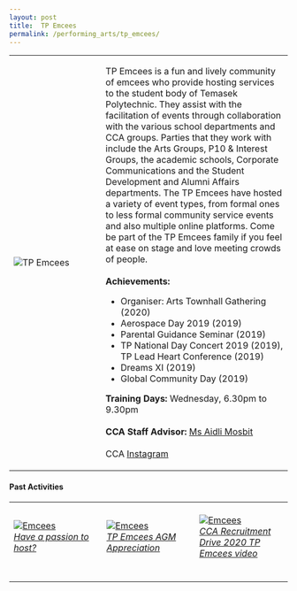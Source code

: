 ```yaml
---
layout: post
title:  TP Emcees
permalink: /performing_arts/tp_emcees/
---
```


<div>
<table>
    <tr>
        <td style="width:33%"><image src="/images/CCA_tp_emcees.jpg" style="display:block;margin-left:auto;margin-right:auto;" alt="TP Emcees"></image></td>
        <td>
            <p>
                TP Emcees is a fun and lively community of emcees who provide hosting services to the student body of Temasek Polytechnic. They assist with the facilitation of events through collaboration with the various school departments and CCA groups. Parties that they work with include the Arts Groups, P10 & Interest Groups, the academic schools, Corporate Communications and the Student Development and Alumni Affairs departments. The TP Emcees have hosted a variety of event types, from formal ones to less formal community service events and also multiple online platforms. Come be part of the TP Emcees family if you feel at ease on stage and love meeting crowds of people.<br>
                <br>
                <b>Achievements:</b><br>
                <ul>
                    <li>Organiser: Arts Townhall Gathering (2020)</li>
                    <li>Aerospace Day 2019 (2019)</li>
                    <li>Parental Guidance Seminar (2019)</li>
                    <li>TP National Day Concert 2019 (2019), TP Lead Heart Conference (2019)</li>
                    <li>Dreams XI (2019)</li>
                    <li>Global Community Day (2019)</li>
                </ul>
            </p>
            <p>
                <b>Training Days:</b> Wednesday, 6.30pm to 9.30pm<br>
                <br>
                <b>CCA Staff Advisor:</b> <a href="mailto:aidli@tp.edu.sg">Ms Aidli Mosbit</a><br>
                <br>
                CCA <a href="https://www.instagram.com/tpemcees">Instagram</a>
            </p>
        </td>
    </tr>
</table>
</div>

#### Past Activities

<table>
    <tr>
        <td style="width:33%"><br>
            <a href="https://www.instagram.com/p/COCRR8QndSz/">
                <image src="/images/CCA-emcees-ig4.png" style="display:block;margin-left:auto;margin-right:auto;" alt="Emcees">
                <h6 style="margin-top:0%">Have a passion to host?</h6>
                </image>
            </a>
        </td>
        <td style="width:33%"><br>
            <a href="https://www.instagram.com/p/CFTrGjvHgoU/">
                <image src="/images/CCA-Emcees_IG3.png" style="display:block;margin-left:auto;margin-right:auto;" alt="Emcees">
                <h6 style="margin-top:0%">TP Emcees AGM Appreciation</h6>    
                </image>
            </a>
        </td>
        <td style="width:33%"><br>
            <a href="https://www.instagram.com/p/CAC3bf7HqDF/">
                <image src="/images/CCA-Emcees_IG1.png" style="display:block;margin-left:auto;margin-right:auto;" alt="Emcees">
                <h6 style="margin-top:0%">CCA Recruitment Drive 2020 TP Emcees video</h6>
                </image>
            </a>
        </td>
    </tr>
</table>
